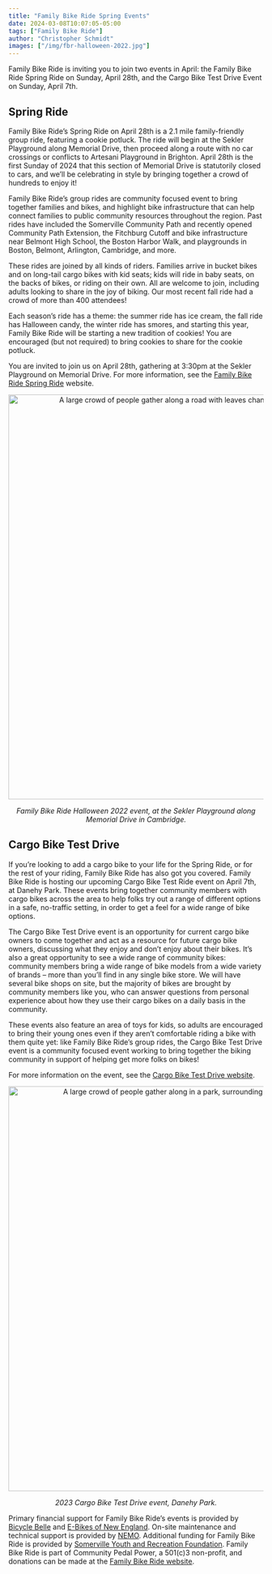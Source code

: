 ```yaml
---
title: "Family Bike Ride Spring Events"
date: 2024-03-08T10:07:05-05:00
tags: ["Family Bike Ride"]
author: "Christopher Schmidt"
images: ["/img/fbr-halloween-2022.jpg"]
---
```


Family Bike Ride is inviting you to join two events in April: the Family Bike Ride Spring Ride on Sunday, April 28th, and the Cargo Bike Test Drive Event on Sunday, April 7th.

## Spring Ride

Family Bike Ride’s Spring Ride on April 28th is a 2.1 mile family-friendly group ride, featuring a cookie potluck. The ride will begin at the Sekler Playground along Memorial Drive, then proceed along a route with no car crossings or conflicts to Artesani Playground in Brighton. April 28th is the first Sunday of 2024 that this section of Memorial Drive is statutorily closed to cars, and we’ll be celebrating in style by bringing together a crowd of hundreds to enjoy it!

Family Bike Ride’s group rides are community focused event to bring together families and bikes, and highlight bike infrastructure that can help connect families to public community resources throughout the region. Past rides have included the Somerville Community Path and recently opened Community Path Extension, the Fitchburg Cutoff and bike infrastructure near Belmont High School, the Boston Harbor Walk, and playgrounds in Boston, Belmont, Arlington, Cambridge, and more.

These rides are joined by all kinds of riders. Families arrive in bucket bikes and on long-tail cargo bikes with kid seats; kids will ride in baby seats, on the backs of bikes, or riding on their own. All are welcome to join, including adults looking to share in the joy of biking. Our most recent fall ride had a crowd of more than 400 attendees!

Each season’s ride has a theme: the summer ride has ice cream, the fall ride has Halloween candy, the winter ride has smores, and starting this year, Family Bike Ride will be starting a new tradition of cookies! You are encouraged (but not required) to bring cookies to share for the cookie potluck.

You are invited to join us on April 28th, gathering at 3:30pm at the Sekler Playground on Memorial Drive. For more information, see the [Family Bike Ride Spring Ride](https://www.familybikeride.org/spring) website.

<center>
<img src="/img/fbr-halloween-2022.jpg" alt="A large crowd of people gather along a road with leaves changing colors on the trees nearby." width="800px"> 

*Family Bike Ride Halloween 2022 event, at the Sekler Playground along Memorial Drive in Cambridge.*
</center>

## Cargo Bike Test Drive

If you’re looking to add a cargo bike to your life for the Spring Ride, or for the rest of your riding, Family Bike Ride has also got you covered. Family Bike Ride is hosting our upcoming Cargo Bike Test Ride event on April 7th, at Danehy Park. These events bring together community members with cargo bikes across the area to help folks try out a range of different options in a safe, no-traffic setting, in order to get a feel for a wide range of bike options.

The Cargo Bike Test Drive event is an opportunity for current cargo bike owners to come together and act as a resource for future cargo bike owners, discussing what they enjoy and don’t enjoy about their bikes. It’s also a great opportunity to see a wide range of community bikes: community members bring a wide range of bike models from a wide variety of brands – more than you’ll find in any single bike store. We will have several bike shops on site, but the majority of bikes are brought by community members like you, who can answer questions from personal experience about how they use their cargo bikes on a daily basis in the community.

These events also feature an area of toys for kids, so adults are encouraged to bring their young ones even if they aren’t comfortable riding a bike with them quite yet: like Family Bike Ride’s group rides, the Cargo Bike Test Drive event is a community focused event working to bring together the biking community in support of helping get more folks on bikes!

For more information on the event, see the [Cargo Bike Test Drive website](https://www.familybikeride.org/testdrive).

<center>
<img src="/img/testdrive-2023.jpg" alt="A large crowd of people gather along in a park, surrounding a large number of cargo bikes." width="800px"> 

*2023 Cargo Bike Test Drive event, Danehy Park.*
</center>

Primary financial support for Family Bike Ride’s events is provided by [Bicycle Belle](https://www.bicyclebelleboston.com/) and [E-Bikes of New England](https://www.ebikesofne.com/). On-site maintenance and technical support is provided by [NEMO](https://www.get-nemo.com/). Additional funding for Family Bike Ride is provided by [Somerville Youth and Recreation Foundation](http://somervilleyouthrecf.org/). Family Bike Ride is part of Community Pedal Power, a 501(c)3 non-profit, and donations can be made at the [Family Bike Ride website](https://www.familybikeride.org/donate).
